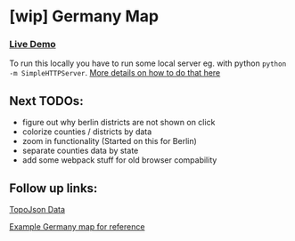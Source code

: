# [wip] Germany Map

### [Live Demo](https://d3-map-testing.netlify.app/)

To run this locally you have to run some local server eg. with python `python -m SimpleHTTPServer`.
[More details on how to do that here](https://developer.mozilla.org/en-US/docs/Learn/Common_questions/set_up_a_local_testing_server)


## Next TODOs:

- figure out why berlin districts are not shown on click
- colorize counties / districts by data
- zoom in functionality (Started on this for Berlin)
- separate counties data by state
- add some webpack stuff for old browser compability


## Follow up links:

[TopoJson Data](https://github.com/AliceWi/TopoJSON-Germany)

[Example Germany map for reference](https://ramiro.org/map/deu/foreign-population/)